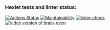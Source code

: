 ### Hexlet tests and linter status:
[![Actions Status](https://github.com/Syrupred/frontend-project-lvl1/workflows/hexlet-check/badge.svg)](https://github.com/Syrupred/frontend-project-lvl1/actions)
[![Maintainability](https://api.codeclimate.com/v1/badges/a99a88d28ad37a79dbf6/maintainability)](https://codeclimate.com/github/Syrupred/frontend-project-lvl1)
[![linter-check](https://github.com/Syrupred/frontend-project-lvl1/actions/workflows/linter-check.yml/badge.svg)](https://github.com/Syrupred/frontend-project-lvl1/actions/workflows/linter-check.yml)
[![video version of brain-even](https://asciinema.org/a/rnM0rIhIrHH1ryXlK4TiXdmYm/badge.svg)](https://asciinema.org/a/rnM0rIhIrHH1ryXlK4TiXdmYm)
